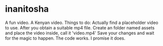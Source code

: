 # inanitosha
A fun video. A Kenyan video.
Things to do: Actually find a placeholder video to use.
After you obtain a suitable mp4 file. Create an folder named assets and place the video inside, call it 'video.mp4'
Save your changes and wait for the magic to happen.
The code works. I promise it does.
